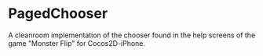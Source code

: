 PagedChooser
============

A cleanroom implementation of the chooser found in the help screens of  the game "Monster Flip" for Cocos2D-iPhone.
